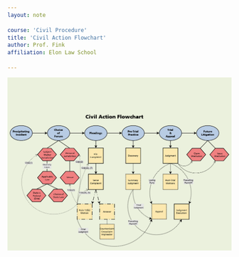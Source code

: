 ```yaml
---
layout: note

course: 'Civil Procedure'
title: 'Civil Action Flowchart'
author: Prof. Fink 
affiliation: Elon Law School 
  
---
```


![Civil Action Flowchart](../assets/materials/introduction/CivilAction.png)